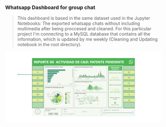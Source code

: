 ### Whatsapp Dashboard for group chat

>This dashboard is based in the same dataset used in the Jupyter Notebooks: The exported whatsapp chats without including multimedia after being proccesed and cleaned. For this particular project I'm connecting to a MySQL database that contains all the information, which is updated by me weekly (Cleaning and Updating notebook in the root directory).

![](https://github.com/JhoaoAle/WhatsappDashboard/blob/main/PowerBI/Pictures/Markdown/GroupMembers.png?raw=true)

